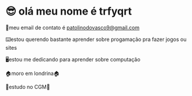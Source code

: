# 😎 olá meu nome é trfyqrt

 🤫meu email de contato é patolinodovasco9@gmail.com
 
 ⌨️estou querendo bastante aprender sobre progamação pra fazer jogos ou sites 
 
 🖥️estou me dedicando para aprender sobre computação 
 
🏠moro em londrina🏠

📖estudo no CGM📖
